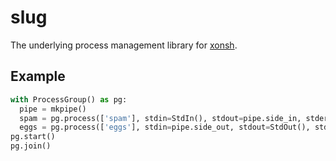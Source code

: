# slug
The underlying process management library for [xonsh](http://xon.sh/).

## Example 

```python
with ProcessGroup() as pg:
  pipe = mkpipe()
  spam = pg.process(['spam'], stdin=StdIn(), stdout=pipe.side_in, stderr=StdErr(), environ=...)
  eggs = pg.process(['eggs'], stdin=pipe.side_out, stdout=StdOut(), stderr=StdErr(), environ=...)
pg.start()
pg.join()
```
